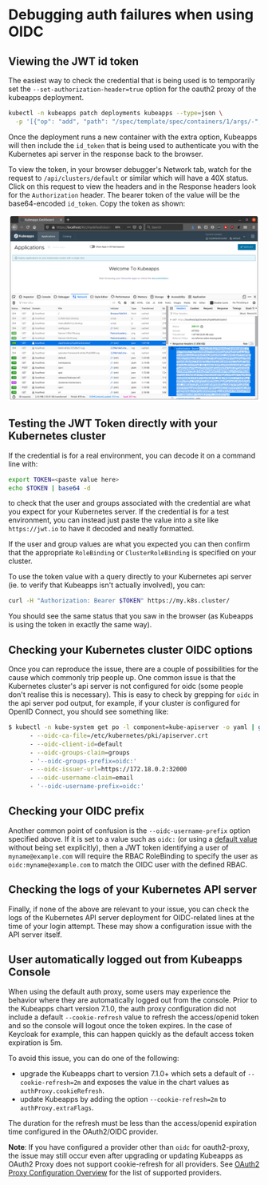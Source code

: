 # Debugging auth failures when using OIDC

## Viewing the JWT id token

The easiest way to check the credential that is being used is to temporarily set the `--set-authorization-header=true` option for the oauth2 proxy of the kubeapps deployment.

```bash
kubectl -n kubeapps patch deployments kubeapps --type=json \
  -p '[{"op": "add", "path": "/spec/template/spec/containers/1/args/-", "value": "--set-authorization-header=true" }]'
```

Once the deployment runs a new container with the extra option, Kubeapps will then include the `id_token` that is being used to authenticate you with the Kubernetes api server in the response back to the browser.

To view the token, in your browser debugger's Network tab, watch for the request to `/api/clusters/default` or similar which will have a 40X status. Click on this request to view the headers and in the Response headers look for the `Authorization` header. The bearer token of the value will be the base64-encoded `id_token`. Copy the token as shown:

![Copying the bearer token](../../img/oidc-debug-copy-bearer-token.png)

## Testing the JWT Token directly with your Kubernetes cluster

If the credential is for a real environment, you can decode it on a command line with:

```bash
export TOKEN=<paste value here>
echo $TOKEN | base64 -d
```

to check that the user and groups associated with the credential are what you expect for your Kubernetes server. If the credential is for a test environment, you can instead just paste the value into a site like `https://jwt.io` to have it decoded and neatly formatted.

If the user and group values are what you expected you can then confirm that the appropriate `RoleBinding` or `ClusterRoleBinding` is specified on your cluster.

To use the token value with a query directly to your Kubernetes api server (ie. to verify that Kubeapps isn't actually involved), you can:

```bash
curl -H "Authorization: Bearer $TOKEN" https://my.k8s.cluster/
```

You should see the same status that you saw in the browser (as Kubeapps is using the token in exactly the same way).

## Checking your Kubernetes cluster OIDC options

Once you can reproduce the issue, there are a couple of possibilities for the cause which commonly trip people up.
One common issue is that the Kubernetes cluster's api server is not configured for oidc (some people don't realise this is necessary). This is easy to check by grepping for `oidc` in the api server pod output, for example, if your cluster _is_ configured for OpenID Connect, you should see something like:

```bash
$ kubectl -n kube-system get po -l component=kube-apiserver -o yaml | grep oidc
      - --oidc-ca-file=/etc/kubernetes/pki/apiserver.crt
      - --oidc-client-id=default
      - --oidc-groups-claim=groups
      - '--oidc-groups-prefix=oidc:'
      - --oidc-issuer-url=https://172.18.0.2:32000
      - --oidc-username-claim=email
      - '--oidc-username-prefix=oidc:'
```

## Checking your OIDC prefix

Another common point of confusion is the `--oidc-username-prefix` option specified above. If it is set to a value such as `oidc:` (or using a [default value](https://kubernetes.io/docs/reference/access-authn-authz/authentication/#configuring-the-api-server) without being set explicitly), then a JWT token identifying a user of `myname@example.com` will require the RBAC RoleBinding to specify the user as `oidc:myname@example.com` to match the OIDC user with the defined RBAC.

## Checking the logs of your Kubernetes API server

Finally, if none of the above are relevant to your issue, you can check the logs of the Kubernetes API server deployment for OIDC-related lines at the time of your login attempt. These may show a configuration issue with the API server itself.

## User automatically logged out from Kubeapps Console

When using the default auth proxy, some users may experience the behavior where they are automatically logged out from the console.
Prior to the Kubeapps chart version 7.1.0, the auth proxy configuration did not include a default `--cookie-refresh` value to refresh the access/openid token and so the console will logout once the token expires. In the case of Keycloak for example, this can happen quickly as the default access token expiration is 5m.

To avoid this issue, you can do one of the following:

- upgrade the Kubeapps chart to version 7.1.0+ which sets a default of `--cookie-refresh=2m` and exposes the value in the chart values as `authProxy.cookieRefresh`.
- update Kubeapps by adding the option `--cookie-refresh=2m` to `authProxy.extraFlags`.

The duration for the refresh must be less than the access/openid expiration time configured in the OAuth2/OIDC provider.

**Note**: If you have configured a provider other than `oidc` for oauth2-proxy, the issue may still occur even after upgrading or updating Kubeapps as OAuth2 Proxy does not support cookie-refresh for all providers. See [OAuth2 Proxy Configuration Overview](https://oauth2-proxy.github.io/oauth2-proxy/docs/configuration/oauth_provider) for the list of supported providers.
